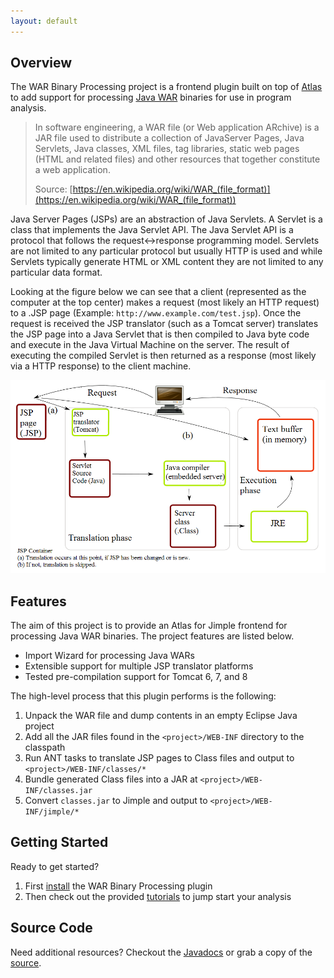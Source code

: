 ```yaml
---
layout: default
---
```


## Overview
The WAR Binary Processing project is a frontend plugin built on top of [Atlas](http://www.ensoftcorp.com/atlas/) to add support for processing [Java WAR](https://en.wikipedia.org/wiki/WAR_%28file_format%29) binaries for use in program analysis.

> In software engineering, a WAR file (or Web application ARchive) is a JAR file used to distribute a collection of JavaServer Pages, Java Servlets, Java classes, XML files, tag libraries, static web pages (HTML and related files) and other resources that together constitute a web application.
> 
> Source: [https://en.wikipedia.org/wiki/WAR_(file_format)](https://en.wikipedia.org/wiki/WAR_(file_format))

Java Server Pages (JSPs) are an abstraction of Java Servlets.  A Servlet is a class that implements the Java Servlet API.  The Java Servlet API is a protocol that follows the request<->response programming model.  Servlets are not limited to any particular protocol but usually HTTP is used and while Servlets typically generate HTML or XML content they are not limited to any particular data format.

Looking at the figure below we can see that a client (represented as the computer at the top center) makes a request (most likely an HTTP request) to a .JSP page (Example: `http://www.example.com/test.jsp`). Once the request is received the JSP translator (such as a Tomcat server) translates the JSP page into a Java Servlet that is then compiled to Java byte code and execute in the Java Virtual Machine on the server. The result of executing the compiled Servlet is then returned as a response (most likely via a HTTP response) to the client machine.

[![JSP Lifecycle](./images/JSPLifecycle.png)](https://en.wikipedia.org/wiki/Java_servlet#/media/File:JSPLife.png)

## Features

The aim of this project is to provide an Atlas for Jimple frontend for processing Java WAR binaries. The project features are listed below.

- Import Wizard for processing Java WARs
- Extensible support for multiple JSP translator platforms
- Tested pre-compilation support for Tomcat 6, 7, and 8

The high-level process that this plugin performs is the following:

1. Unpack the WAR file and dump contents in an empty Eclipse Java project
2. Add all the JAR files found in the `<project>/WEB-INF` directory to the classpath
3. Run ANT tasks to translate JSP pages to Class files and output to `<project>/WEB-INF/classes/*`
4. Bundle generated Class files into a JAR at `<project>/WEB-INF/classes.jar`
5. Convert `classes.jar` to Jimple and output to `<project>/WEB-INF/jimple/*`

## Getting Started

Ready to get started?

1. First [install](/AtlasWBP/install) the WAR Binary Processing plugin
2. Then check out the provided [tutorials](/AtlasWBP/tutorials) to jump start your analysis

## Source Code

Need additional resources?  Checkout the [Javadocs](/AtlasWBP/javadoc/index.html) or grab a copy of the [source](https://github.com/benjholla/AtlasWBP).